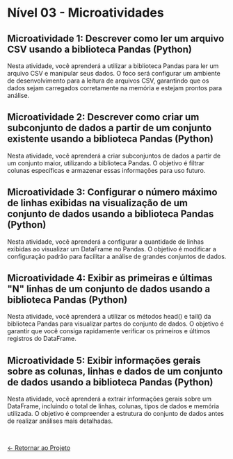 # Nível 03 - Microatividades

## Microatividade 1: Descrever como ler um arquivo CSV usando a biblioteca Pandas (Python)

Nesta atividade, você aprenderá a utilizar a biblioteca Pandas para ler um arquivo CSV e manipular seus dados. O foco será configurar um ambiente de desenvolvimento para a leitura de arquivos CSV, garantindo que os dados sejam carregados corretamente na memória e estejam prontos para análise.

## Microatividade 2: Descrever como criar um subconjunto de dados a partir de um conjunto existente usando a biblioteca Pandas (Python)

Nesta atividade, você aprenderá a criar subconjuntos de dados a partir de um conjunto maior, utilizando a biblioteca Pandas. O objetivo é filtrar colunas específicas e armazenar essas informações para uso futuro. 

## Microatividade 3: Configurar o número máximo de linhas exibidas na visualização de um conjunto de dados usando a biblioteca Pandas (Python)

Nesta atividade, você aprenderá a configurar a quantidade de linhas exibidas ao visualizar um DataFrame no Pandas. O objetivo é modificar a configuração padrão para facilitar a análise de grandes conjuntos de dados.

## Microatividade 4: Exibir as primeiras e últimas "N" linhas de um conjunto de dados usando a biblioteca Pandas (Python)

Nesta atividade, você aprenderá a utilizar os métodos head() e tail() da biblioteca Pandas para visualizar partes do conjunto de dados. O objetivo é garantir que você consiga rapidamente verificar os primeiros e últimos registros do DataFrame.

## Microatividade 5: Exibir informações gerais sobre as colunas, linhas e dados de um conjunto de dados usando a biblioteca Pandas (Python)

Nesta atividade, você aprenderá a extrair informações gerais sobre um DataFrame, incluindo o total de linhas, colunas, tipos de dados e memória utilizada. O objetivo é compreender a estrutura do conjunto de dados antes de realizar análises mais detalhadas.

<br>
  
[<- Retornar ao Projeto](https://github.com/GilvanPOliveira/FullStack/tree/main/Mundo05/tratandoDados)



